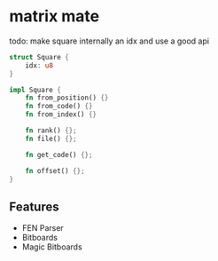 # matrix mate

todo: make square internally an idx and use a good api
```rs
struct Square {
    idx: u8
}

impl Square {
    fn from_position() {}
    fn from_code() {}
    fn from_index() {}

    fn rank() {};
    fn file() {};

    fn get_code() {};

    fn offset() {};
}
```

## Features
- FEN Parser
- Bitboards
- Magic Bitboards